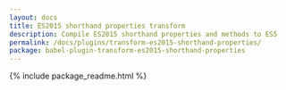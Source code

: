 ```yaml
---
layout: docs
title: ES2015 shorthand properties transform
description: Compile ES2015 shorthand properties and methods to ES5
permalink: /docs/plugins/transform-es2015-shorthand-properties/
package: babel-plugin-transform-es2015-shorthand-properties
---
```


{% include package_readme.html %}
